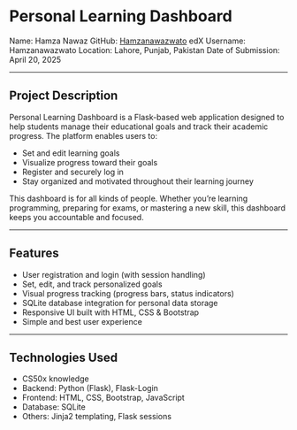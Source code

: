 # Personal Learning Dashboard

Name: Hamza Nawaz
GitHub: [Hamzanawazwato](https://github.com/Hamzanawazwato)
edX Username: Hamzanawazwato
Location: Lahore, Punjab, Pakistan
Date of Submission: April 20, 2025

---

## Project Description

Personal Learning Dashboard is a Flask-based web application designed to help students manage their educational goals and track their academic progress. The platform enables users to:

- Set and edit learning goals
- Visualize progress toward their goals
- Register and securely log in
- Stay organized and motivated throughout their learning journey

This dashboard is for all kinds of people. Whether you’re learning programming, preparing for exams, or mastering a new skill, this dashboard keeps you accountable and focused.

---

## Features

- User registration and login (with session handling)
- Set, edit, and track personalized goals
- Visual progress tracking (progress bars, status indicators)
- SQLite database integration for personal data storage
- Responsive UI built with HTML, CSS & Bootstrap
- Simple and best user experience

---

## Technologies Used

- CS50x knowledge
- Backend: Python (Flask), Flask-Login
- Frontend: HTML, CSS, Bootstrap, JavaScript
- Database: SQLite
- Others: Jinja2 templating, Flask sessions




